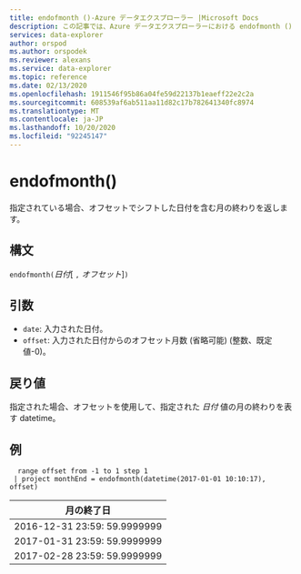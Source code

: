 ```yaml
---
title: endofmonth ()-Azure データエクスプローラー |Microsoft Docs
description: この記事では、Azure データエクスプローラーにおける endofmonth () について説明します。
services: data-explorer
author: orspod
ms.author: orspodek
ms.reviewer: alexans
ms.service: data-explorer
ms.topic: reference
ms.date: 02/13/2020
ms.openlocfilehash: 1911546f95b86a04fe59d22137b1eaeff22e2c2a
ms.sourcegitcommit: 608539af6ab511aa11d82c17b782641340fc8974
ms.translationtype: MT
ms.contentlocale: ja-JP
ms.lasthandoff: 10/20/2020
ms.locfileid: "92245147"
---
```

# <a name="endofmonth"></a>endofmonth()

指定されている場合、オフセットでシフトした日付を含む月の終わりを返します。

## <a name="syntax"></a>構文

`endofmonth(`*日付*[ `,` *オフセット*]`)`

## <a name="arguments"></a>引数

* `date`: 入力された日付。
* `offset`: 入力された日付からのオフセット月数 (省略可能) (整数、既定値-0)。

## <a name="returns"></a>戻り値

指定された場合、オフセットを使用して、指定された *日付* 値の月の終わりを表す datetime。

## <a name="example"></a>例

```kusto
  range offset from -1 to 1 step 1
 | project monthEnd = endofmonth(datetime(2017-01-01 10:10:17), offset) 
```

|月の終了日|
|---|
|2016-12-31 23:59: 59.9999999|
|2017-01-31 23:59: 59.9999999|
|2017-02-28 23:59: 59.9999999|